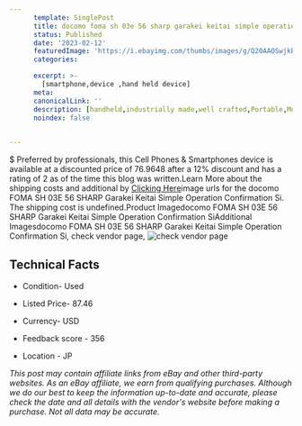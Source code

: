 ```yaml
---
      template: SinglePost
      title: docomo foma sh 03e 56 sharp garakei keitai simple operation confirmation si
      status: Published
      date: '2023-02-12'
      featuredImage: 'https://i.ebayimg.com/thumbs/images/g/Q20AAOSwjkBj6I8F/s-l225.jpg'
      categories: 

      excerpt: >-
        [smartphone,device ,hand held device]
      meta:
      canonicalLink: ''
      description: [handheld,industrially made,well crafted,Portable,Mobile,Compact,Convenient,Lightweight,Maneuverable,Man-portable,Miniature,Carriable,Hand-held,Light,Holdable,Transportable,Mobile device,Pocket-sized,On-the-go,Wireless,Cordless,Compact size,Convenient size, smartphone,device ,hand held device]
      noindex: false

        
---
```

$
    Preferred by professionals, this Cell Phones & Smartphones device is available at a discounted price of 76.9648 after a 12% discount and has a rating of 2 as of the time this blog was written.Learn More about the shipping costs and additional by [Clicking Here](https://www.ebay.com/itm/304802341711?hash=item46f7a2a34f%3Ag%3AQ20AAOSwjkBj6I8F&mkevt=1&mkcid=1&mkrid=711-53200-19255-0&campid=%253CePNCampaignId%253E&customid=%253CreferenceId%253E&toolid=10049)image urls for the docomo FOMA SH 03E 56 SHARP Garakei Keitai Simple Operation Confirmation Si. The shipping cost is undefined.Product Imagedocomo FOMA SH 03E 56 SHARP Garakei Keitai Simple Operation Confirmation SiAdditional Imagesdocomo FOMA SH 03E 56 SHARP Garakei Keitai Simple Operation Confirmation Si, check vendor page, ![check vendor page](https://origin-galleryplus.ebayimg.com/ws/web/304802341711_2_0_1/225x225.jpg,https://origin-galleryplus.ebayimg.com/ws/web/304802341711_3_0_1/225x225.jpg,https://origin-galleryplus.ebayimg.com/ws/web/304802341711_4_0_1/225x225.jpg,https://origin-galleryplus.ebayimg.com/ws/web/304802341711_5_0_1/225x225.jpg,https://origin-galleryplus.ebayimg.com/ws/web/304802341711_6_0_1/225x225.jpg)
    
    

 ## Technical Facts 



     
      

 - Condition- Used 


      

 - Listed Price- 87.46 


      

 - Currency- USD 


      

 - Feedback score - 356 


      

 - Location - JP 


      
      

 *_This post may contain affiliate links from eBay and other third-party websites. As an eBay affiliate, we earn from qualifying purchases. Although we do our best to keep the information up-to-date and accurate, please check the date and all details with the vendor's website before making a purchase. Not all data may be accurate._*



    
    
    
    
    